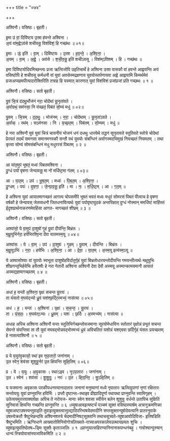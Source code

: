 +++
title = "०७४"

+++


अश्विनौ। वसिष्ठः। बृहती।

इ॒मा उ॑ वां॒ दिवि॑ष्टय उ॒स्रा ह॑वन्ते अश्विना ।  
अ॒यं वा॑म॒ह्वेऽव॑से शचीवसू॒ विशं॑विशं॒ हि गच्छ॑थः ॥ ०१॥

इ॒माः । ऊं॒ इति॑ । वा॒म् । दिवि॑ष्टयः । उ॒स्रा । ह॒व॒न्ते॒ । अ॒श्वि॒ना॒ ।  
अ॒यम् । वा॒म् । अ॒ह्वे॒ । अव॑से । श॒ची॒व॒सू॒ इति॑ शचीऽवसू । विश॑म्ऽविशम् । हि । गच्छ॑थः ॥

इमा दिविष्टयोदिवमिच्छन्त्यः प्रजा ऋत्विजोपि उइतिचार्थे हे अश्विना उस्रा वासकौ वां हवन्ते आह्वयन्ति अयं वसिष्ठोपि हे शचीवसू कर्मधनौ वां युवां अवसेस्मद्रक्षणाय युवयोस्तर्पणायवा अह्वे आह्वयामि किमर्थमेवं प्रजाअप्यहमपीत्यादरोक्तिरिति तत्राह हि यस्मात् कारणात् युवां विशंविशं प्रजांप्रजां प्रति गच्छथः ॥ १ ॥

अश्विनौ। वसिष्ठः। सतो बृहती।

यु॒वं चि॒त्रं द॑दथु॒र्भोज॑नं नरा॒ चोदे॑थां सू॒नृता॑वते ।  
अ॒र्वाग्रथं॒ सम॑नसा॒ नि य॑च्छतं॒ पिब॑तं सो॒म्यं मधु॑ ॥ ०२॥

यु॒वम् । चि॒त्रम् । द॒द॒थुः॒ । भोज॑नम् । न॒रा॒ । चोदे॑थाम् । सू॒नृता॑ऽवते ।  
अ॒र्वाक् । रथ॑म् । सऽम॑नसा । नि । य॒च्छ॒त॒म् । पिब॑तम् । सो॒म्यम् । मधु॑ ॥

हे नरा अश्विनौ युवं युवां चित्रं चायनीयं भोजनं धनं दधथुः धारयेथे तद्धनं सूनृतावते स्तुतिवते स्तोत्रे चोदेथां प्रेरयतं तदर्थं समनसा समानमनस्कौ सन्तौ रथं युवयोः संबन्धिनं अर्वागस्मदभिमुखं नियच्छतं नियमतम् । तथा कृत्वा सोम्यं सोमसंबन्धिनं मधु मधुररसं पिबतम् ॥ २ ॥

अश्विनौ। वसिष्ठः। बृहती।

आ या॑त॒मुप॑ भूषतं॒ मध्वः॑ पिबतमश्विना ।  
दु॒ग्धं पयो॑ वृषणा जेन्यावसू॒ मा नो॑ मर्धिष्ट॒मा ग॑तम् ॥ ०३॥

आ । या॒त॒म् । उप॑ । भू॒ष॒त॒म् । मध्वः॑ । पि॒ब॒त॒म् । अ॒श्वि॒ना॒ ।  
दु॒ग्धम् । पयः॑ । वृ॒ष॒णा॒ । जे॒न्या॒व॒सू॒ इति॑ । मा । नः॒ । म॒र्धि॒ष्ट॒म् । आ । ग॒त॒म् ॥

हे अश्विना युवां आयातमागच्छतं आगत्य चोपसमीपे भूषतं भवतं मध्वः मधुरं सोमरसं पिबतं पीत्वाच हे वृषणा वर्षकौ हे जेन्यावस् जेतव्यधनौ जितधनावित्यर्थः युवां पयोवृष्ट्युदकं अन्तरिक्षात् दुग्धं नोस्मान् ममर्धिष्टं माहिंस्तं ईदृशप्रार्थनाकरणमेवहिंसा आगत- मागच्छतं शीघ्रम् ॥ ३ ॥

अश्विनौ। वसिष्ठः। सतो बृहती।

अश्वा॑सो॒ ये वा॒मुप॑ दा॒शुषो॑ गृ॒हं यु॒वां दीय॑न्ति॒ बिभ्र॑तः ।  
म॒क्षू॒युभि॑र्नरा॒ हये॑भिरश्वि॒ना दे॑वा यातमस्म॒यू ॥ ०४॥

अश्वा॑सः । ये । वा॒म् । उप॑ । दा॒शुषः॑ । गृ॒हम् । यु॒वाम् । दीय॑न्ति । बिभ्र॑तः ।  
म॒क्षु॒युऽभिः॑ । न॒रा॒ । हये॑भिः । अ॒श्वि॒ना॒ । आ । दे॒वा॒ । या॒त॒म् । अ॒स्म॒यू इत्य॑स्म॒ऽयू ॥

ये अश्वासोश्वाः वां युवयोः स्वभूता दाशुषोहविर्दातुर्गृहं युवां बिभ्रतोधारयन्तोदीयन्ति गमयन्तीत्यर्थः मक्षूयुभिः शीघ्रगन्तृभिर्हयेभिः हयैरश्वैः हे नरा नेतारौ अश्विना अश्विनौ देवा देवौ अस्मयू अस्मान्कामयमानौ आयातं अस्मद्यज्ञमागच्छतम् ॥ ४ ॥

अश्विनौ। वसिष्ठः। बृहती।

अधा॑ ह॒ यन्तो॑ अ॒श्विना॒ पृक्षः॑ सचन्त सू॒रयः॑ ।  
ता यं॑सतो म॒घव॑द्भ्यो ध्रु॒वं यश॑श्छ॒र्दिर॒स्मभ्यं॒ नास॑त्या ॥ ०५॥

अध॑ । ह॒ । यन्तः॑ । अ॒श्विना॑ । पृक्षः॑ । स॒च॒न्त॒ । सू॒रयः॑ ।  
ता । यं॒स॒तः॒ । म॒घव॑त्ऽभ्यः । ध्रु॒वम् । यशः॑ । छ॒र्दिः । अ॒स्मभ्य॑म् । नास॑त्या ॥

अधाह अपिच अश्विना अश्विनौ यन्तः स्तुतिभिर्गच्छन्तोयजमानाः सूरयोमेधाविनः स्तोतारं पृक्षोन्नं प्रभूतं सचन्त सेवन्ते संयन्तिवा ता तौ युवां मघवद्भोन्नवद्भोस्मभ्यं ध्रुवं अविचलितं यशोन्नं यशएववा छर्दिर्गृहं यंसतः प्रयच्छतम् हे नासत्याश्विनौ ॥ ५ ॥

अश्विनौ। वसिष्ठः। सतो बृहती।

प्र ये य॒युर॑वृ॒कासो॒ रथा॑ इव नृपा॒तारो॒ जना॑नाम् ।  
उ॒त स्वेन॒ शव॑सा शूशुवु॒र्नर॑ उ॒त क्षि॑यन्ति सुक्षि॒तिम् ॥ ०६॥

प्र । ये । य॒युः । अ॒वृ॒कासः । रथाः॑ऽइव । नृ॒ऽपा॒तारः॑ । जना॑नाम् ।  
उ॒त । स्वेन॑ । शव॑सा । शू॒शु॒वुः॒ । नरः॑ । उ॒त । क्षि॒य॒न्ति॒ । सु॒ऽक्षि॒तिम् ॥

य यजमानाः अवृकासः परकीयधनस्यानादातारः जनानां मनुष्याणां मध्ये नृपातारः ऋत्विग्रूपाणां नृणां रक्षितारः सन्तोययुः युवां प्राप्नुवन्ति हविर्भिः । प्रप्तौ दृष्टान्तः-रथाइव व्रीह्यादिपूर्णा रथायथा प्राप्नुवन्ति स्वामिगृहम् । उतेत्ययमुत्तरवाक्यापेक्षः अपिच ते नरोयज- मानाः स्वेन शवसा स्वीयेन बलेन शूशुवुः वर्धन्ते उतापिच सुक्षितिं सुनिवासं क्षियन्ति गच्छन्ति प्राप्नुवन्ति ॥ ६ ॥व्युषाआवइत्यष्टर्चं पञ्चमं सूक्तं वसिष्ठस्यार्षम् अत्रानुक्रमणिका व्युषाअष्टाउषस्यन्तुवाइति तुवाइत्युक्तत्वात्तुत्द्यादिपरिभाषयेदमादीनि सप्तसूक्तान्युषोदेवत्यानि प्रातरनुवाके उषस्येक्रतौ त्रैष्टुभेछन्दसि अश्विनशस्त्रे चेदमादीनिषट्सूक्तानि तथाचसूत्र्यते-व्युषाआवोदिविजा- इतिषडिति त्रैष्टुभमिति । ऋग्विधाने आख्यातोविनियोगोत्रलिख्यते-रात्र्याअपरकालेयउत्थायप्रयतः शुचिः । व्युषाइत्युपतिष्ठेतष~ड्मिः सूक्तैः कृताञ्जलिः ॥ १ ॥प्राप्नुयात्सहिरण्यानिनानारूपन्धनंबहु । गावोश्वान्पुरुषान् धान्यं स्त्रियोवासांस्यजाविकमिति ॥ २ ॥